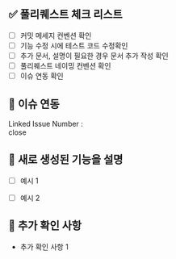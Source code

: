<!--풀리퀘 스트 작성 -->
<!-- 네이밍 방법 [✨Feature] , [📝Docs], [♻️Refactor], [🐛Fix], [🎉Release],   [🏗️Build], [🛠️Project], [✅Test] [🎨Design] 넣고   -->

## ✅ 풀리퀘스트 체크 리스트
<!-- 풀리퀘 보내는 경우 확인할 사항 --> 
- [ ] 커밋 메세지 컨벤션 확인
- [ ] 기능 수정 시에 테스트 코드 수정확인
- [ ] 추가 문서, 설명이 필요한 경우 문서 추가 작성 확인
- [ ] 풀리퀘스트 네이밍 컨벤션 확인
- [ ] 이슈 연동 확인  

## 🔗 이슈 연동
<!-- Please describe the current behavior that you are modifying, or link to a relevant issue. -->
<!-- 만약 이슈를 닫는 경우 close 부분 작성  -->
<!-- close #NN -->

Linked Issue Number :  
close   


## 📣 새로 생성된 기능을 설명
 - [ ] 예시 1
 - [ ] 예시 2


## 💬 추가 확인 사항
<!-- 줄글, 리스트 형식 자유 -->
 - 추가 확인 사항 1
